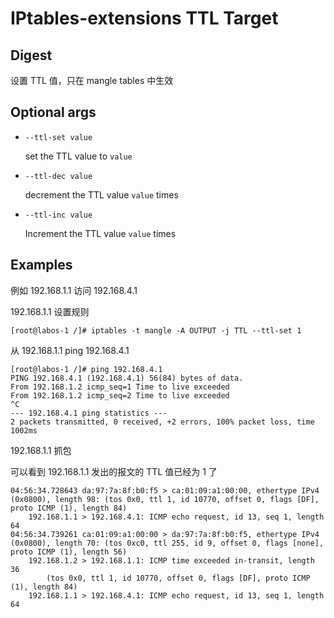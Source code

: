 # IPtables-extensions TTL Target

## Digest

设置 TTL 值，只在 mangle tables 中生效

## Optional args

- `--ttl-set value`

  set the TTL value to `value`

- `--ttl-dec value`

  decrement the TTL value `value` times

- `--ttl-inc value`

  Increment the TTL value `value` times

## Examples

例如 192.168.1.1 访问 192.168.4.1

192.168.1.1 设置规则

```
[root@labos-1 /]# iptables -t mangle -A OUTPUT -j TTL --ttl-set 1
```

从 192.168.1.1 ping 192.168.4.1

```
[root@labos-1 /]# ping 192.168.4.1
PING 192.168.4.1 (192.168.4.1) 56(84) bytes of data.
From 192.168.1.2 icmp_seq=1 Time to live exceeded
From 192.168.1.2 icmp_seq=2 Time to live exceeded
^C
--- 192.168.4.1 ping statistics ---
2 packets transmitted, 0 received, +2 errors, 100% packet loss, time 1002ms
```

192.168.1.1 抓包

可以看到 192.168.1.1 发出的报文的 TTL 值已经为 1 了

```
04:56:34.728643 da:97:7a:8f:b0:f5 > ca:01:09:a1:00:00, ethertype IPv4 (0x0800), length 98: (tos 0x0, ttl 1, id 10770, offset 0, flags [DF], proto ICMP (1), length 84)
    192.168.1.1 > 192.168.4.1: ICMP echo request, id 13, seq 1, length 64
04:56:34.739261 ca:01:09:a1:00:00 > da:97:7a:8f:b0:f5, ethertype IPv4 (0x0800), length 70: (tos 0xc0, ttl 255, id 9, offset 0, flags [none], proto ICMP (1), length 56)
    192.168.1.2 > 192.168.1.1: ICMP time exceeded in-transit, length 36
        (tos 0x0, ttl 1, id 10770, offset 0, flags [DF], proto ICMP (1), length 84)
    192.168.1.1 > 192.168.4.1: ICMP echo request, id 13, seq 1, length 64
```

